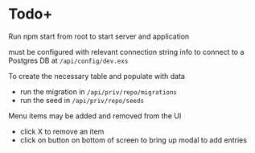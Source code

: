 # Todo+

Run npm start from root to start server and application

must be configured with relevant connection string info to connect to a Postgres DB at `/api/config/dev.exs`

To create the necessary table and populate with data
- run the migration in `/api/priv/repo/migrations`
- run the seed in `/api/priv/repo/seeds`


Menu items may be added and removed from the UI
- click X to remove an item
- click on button on bottom of screen to bring up modal to add entries
